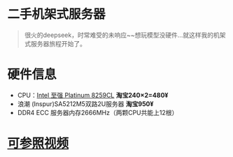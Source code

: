 # 二手机架式服务器
> 很火的deepseek，时常难受的未响应~~想玩模型没硬件...就这样我的机架式服务器旅程开始了。
# 硬件信息
* CPU：[Intel 至强 Platinum 8259CL](https://www.xincanshu.com/cpu/Intel_Xeon_Platinum_8259CL/)
**淘宝240×2=480¥**
* 浪潮 (Inspur)SA5212M5双路2U服务器
**淘宝950¥**
* DDR4 ECC 服务器内存2666MHz（两颗CPU共能上12根）
# [可参照视频](https://www.bilibili.com/video/BV1YEPvepEvf/?spm_id_from=333.337.search-card.all.click)
